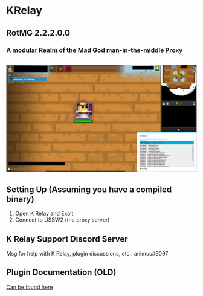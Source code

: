 # KRelay
## RotMG 2.2.2.0.0
### A modular Realm of the Mad God man-in-the-middle Proxy

![Screenshot](/NewScreenshot.png)
-----------------------------------------------------------

## Setting Up (Assuming you have a compiled binary)
1. Open K Relay and Exalt
2. Connect to USSW2 (the proxy server)

## K Relay Support Discord Server
Msg for help with K Relay, plugin discussions, etc.: animus#9097

## Plugin Documentation (OLD)
[Can be found here](https://github.com/TheKronks/K_Relay_Plugin_Documentation/blob/master/README.md)
